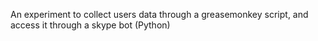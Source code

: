 An experiment to collect users data through a greasemonkey script, and access it through a skype bot (Python)
